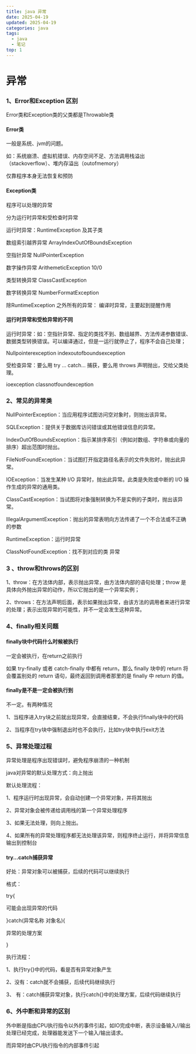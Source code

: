 ```yaml
---
title: java 异常
date: 2025-04-19
updated: 2025-04-19
categories: java
tags:
  - java
  - 笔记
top: 1
---
```


# 异常

### 1、Error和Exception 区别

Error类和Exception类的父类都是Throwable类

#### Error类

一般是系统、jvm的问题。

如：系统崩溃、虚拟机错误、内存空间不足、方法调用栈溢出（stackoverflow）、堆内存溢出（outofmemory）

仅靠程序本身无法恢复和预防



#### Exception类

程序可以处理的异常

分为运行时异常和受检查时异常



运行时异常：RuntimeException 及其子类

数组索引越界异常 ArrayIndexOutOfBoundsException

空指针异常 NullPointerException

数字操作异常 ArithemeticException  10/0

类型转换异常 ClassCastException

数字转换异常 NumberFormatException



除RuntimeException 之外所有的异常： 编译时异常，主要起到提醒作用



#### 运行时异常和受检异常的不同

运⾏时异常：如：空指针异常、指定的类找不到、数组越界、⽅法传递参数错误、数据类型转换错误。可以编译通过，但是⼀运⾏就停⽌了，程序不会⾃⼰处理；

Nullpointerexception indexoutofboundsexception 

受检查异常：要么⽤ try … catch… 捕获，要么⽤ throws 声明抛出，交给⽗类处理。

ioexception  classnotfoundexception



### 2、常见的异常类

NullPointerException：当应⽤程序试图访问空对象时，则抛出该异常。

SQLException：提供关于数据库访问错误或其他错误信息的异常。

IndexOutOfBoundsException：指示某排序索引（例如对数组、字符串或向量的排序）超出范围时抛出。

FileNotFoundException：当试图打开指定路径名表示的⽂件失败时，抛出此异常。

IOException：当发⽣某种 I/O 异常时，抛出此异常。此类是失败或中断的 I/O 操作⽣成的异常的通⽤类。

ClassCastException：当试图将对象强制转换为不是实例的⼦类时，抛出该异常。

IllegalArgumentException：抛出的异常表明向⽅法传递了⼀个不合法或不正确的参数

RuntimeException：运行时异常

ClassNotFoundException：找不到对应的类 异常

#### 

### 3 、throw和throws的区别

1、throw：在⽅法体内部，表示抛出异常，由⽅法体内部的语句处理；throw 是具体向外抛出异常的动作，所以它抛出的是⼀个异常实例；

2、throws：在⽅法声明后⾯，表示如果抛出异常，由该⽅法的调⽤者来进⾏异常的处理；表示出现异常的可能性，并不⼀定会发⽣这种异常。





### 4、finally相关问题

#### finally块中代码什么时候被执行

一定会被执行，在return之前执行

如果 try-finally 或者 catch-finally 中都有 return，那么 finally 块中的 return 将会覆盖别处的 return 语句，最终返回到调⽤者那⾥的是 finally 中 return 的值。



#### finally是不是一定会被执行到

不一定。有两种情况

1、当程序进入try块之前就出现异常，会直接结束，不会执行finally块中的代码

2、当程序在try块中强制退出时也不会执行，比如try块中执行exit方法



### 5、异常处理过程

异常处理是程序出现错误时，避免程序崩溃的一种机制

java对异常的默认处理方式：向上抛出



默认处理流程：

1、程序运行时出现异常，会自动创建一个异常对象，并将其抛出

2、异常对象会被传递给调用栈的第一个异常处理程序

3、如果无法处理，则向上抛出。

4、如果所有的异常处理程序都无法处理该异常，则程序终止运行，并将异常信息输出到控制台





#### try...catch捕获异常

好处：异常对象可以被捕获，后续的代码可以继续执行

格式：

try{

可能会出现异常的代码

}catch(异常名称 对象名){

异常的处理方案

}

执行流程：

1、执行try{}中的代码，看是否有异常对象产生

2、没有：catch就不会捕获，后续代码继续执行

3、 有：catch捕获异常对象，执行catch{}中的处理方案，后续代码继续执行





### 6、外中断和异常的区别

外中断是指由CPU执行指令以外的事件引起，如IO完成中断，表示设备输入//输出处理已经完成，处理器能发送下一个输入/输出请求。

而异常时由CPU执行指令的内部事件引起

